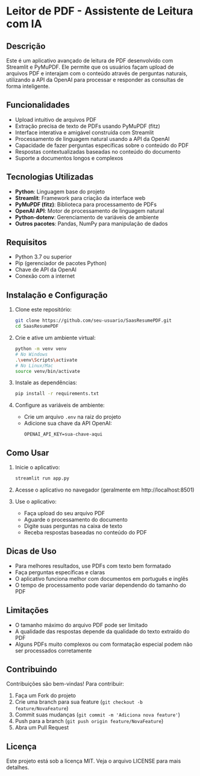 # Leitor de PDF - Assistente de Leitura com IA

## Descrição
Este é um aplicativo avançado de leitura de PDF desenvolvido com Streamlit e PyMuPDF. Ele permite que os usuários façam upload de arquivos PDF e interajam com o conteúdo através de perguntas naturais, utilizando a API da OpenAI para processar e responder as consultas de forma inteligente.

## Funcionalidades
- Upload intuitivo de arquivos PDF
- Extração precisa de texto de PDFs usando PyMuPDF (fitz)
- Interface interativa e amigável construída com Streamlit
- Processamento de linguagem natural usando a API da OpenAI
- Capacidade de fazer perguntas específicas sobre o conteúdo do PDF
- Respostas contextualizadas baseadas no conteúdo do documento
- Suporte a documentos longos e complexos

## Tecnologias Utilizadas
- **Python**: Linguagem base do projeto
- **Streamlit**: Framework para criação da interface web
- **PyMuPDF (fitz)**: Biblioteca para processamento de PDFs
- **OpenAI API**: Motor de processamento de linguagem natural
- **Python-dotenv**: Gerenciamento de variáveis de ambiente
- **Outros pacotes**: Pandas, NumPy para manipulação de dados

## Requisitos
- Python 3.7 ou superior
- Pip (gerenciador de pacotes Python)
- Chave de API da OpenAI
- Conexão com a internet

## Instalação e Configuração

1. Clone este repositório:
   ```bash
   git clone https://github.com/seu-usuario/SaasResumePDF.git
   cd SaasResumePDF
   ```

2. Crie e ative um ambiente virtual:
   ```bash
   python -m venv venv
   # No Windows
   .\venv\Scripts\activate
   # No Linux/Mac
   source venv/bin/activate
   ```

3. Instale as dependências:
   ```bash
   pip install -r requirements.txt
   ```

4. Configure as variáveis de ambiente:
   - Crie um arquivo `.env` na raiz do projeto
   - Adicione sua chave da API OpenAI:
     ```
     OPENAI_API_KEY=sua-chave-aqui
     ```

## Como Usar

1. Inicie o aplicativo:
   ```bash
   streamlit run app.py
   ```

2. Acesse o aplicativo no navegador (geralmente em http://localhost:8501)

3. Use o aplicativo:
   - Faça upload do seu arquivo PDF
   - Aguarde o processamento do documento
   - Digite suas perguntas na caixa de texto
   - Receba respostas baseadas no conteúdo do PDF

## Dicas de Uso
- Para melhores resultados, use PDFs com texto bem formatado
- Faça perguntas específicas e claras
- O aplicativo funciona melhor com documentos em português e inglês
- O tempo de processamento pode variar dependendo do tamanho do PDF

## Limitações
- O tamanho máximo do arquivo PDF pode ser limitado
- A qualidade das respostas depende da qualidade do texto extraído do PDF
- Alguns PDFs muito complexos ou com formatação especial podem não ser processados corretamente

## Contribuindo
Contribuições são bem-vindas! Para contribuir:
1. Faça um Fork do projeto
2. Crie uma branch para sua feature (`git checkout -b feature/NovaFeature`)
3. Commit suas mudanças (`git commit -m 'Adiciona nova feature'`)
4. Push para a branch (`git push origin feature/NovaFeature`)
5. Abra um Pull Request

## Licença
Este projeto está sob a licença MIT. Veja o arquivo LICENSE para mais detalhes.
